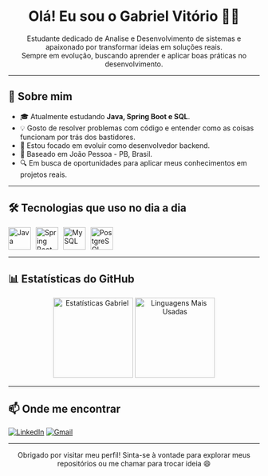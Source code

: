 <h1 align="center">Olá! Eu sou o Gabriel Vitório 👨‍💻</h1>

<p align="center">
  Estudante dedicado de Analise e Desenvolvimento de sistemas e apaixonado por transformar ideias em soluções reais.
  <br>
  Sempre em evolução, buscando aprender e aplicar boas práticas no desenvolvimento.
</p>

---

## 🚀 Sobre mim

- 🎓 Atualmente estudando **Java, Spring Boot e SQL**.
- 💡 Gosto de resolver problemas com código e entender como as coisas funcionam por trás dos bastidores.
- 🌱 Estou focado em evoluir como desenvolvedor backend.
- 📍 Baseado em João Pessoa - PB, Brasil.
- 🔍 Em busca de oportunidades para aplicar meus conhecimentos em projetos reais.

---

## 🛠️ Tecnologias que uso no dia a dia

<div style="display: flex; gap: 10px;">
  <img src="https://cdn.jsdelivr.net/gh/devicons/devicon/icons/java/java-original.svg" width="45px" title="Java"/>
  <img src="https://cdn.jsdelivr.net/gh/devicons/devicon/icons/spring/spring-original.svg" width="45px" title="Spring Boot"/>
  <img src="https://cdn.jsdelivr.net/gh/devicons/devicon/icons/mysql/mysql-original.svg" width="45px" title="MySQL"/>
  <img src="https://cdn.jsdelivr.net/gh/devicons/devicon/icons/postgresql/postgresql-original.svg" width="45px" title="PostgreSQL"/>
  
</div>

---

## 📊 Estatísticas do GitHub

<div align="center">
  <img height="160px" src="https://github-readme-stats.vercel.app/api?username=Gabrielvitori&show_icons=true&theme=tokyonight&hide_rank=true&hide=prs,issues" alt="Estatísticas Gabriel">
  <img height="160px" src="https://github-readme-stats.vercel.app/api/top-langs/?username=Gabrielvitori&layout=compact&theme=tokyonight&hide_progress=true" alt="Linguagens Mais Usadas">
</div>

---

## 📫 Onde me encontrar

[![LinkedIn](https://img.shields.io/badge/LinkedIn-0A66C2?style=for-the-badge&logo=linkedin&logoColor=white)](https://linkedin.com/in/gabriel-vitorio-b80b5b273)
[![Gmail](https://img.shields.io/badge/Gmail-EA4335?style=for-the-badge&logo=gmail&logoColor=white)](mailto:seuemail@gmail.com)


---

<p align="center">
  Obrigado por visitar meu perfil! Sinta-se à vontade para explorar meus repositórios ou me chamar para trocar ideia 😄
</p>

